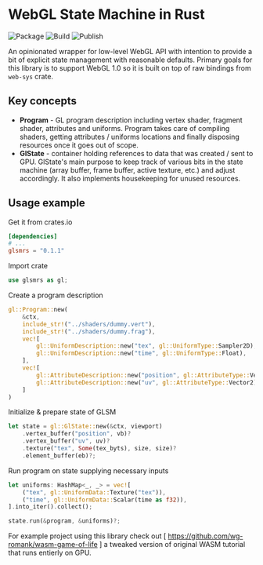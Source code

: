 # WebGL State Machine in Rust

![Package](https://img.shields.io/crates/v/glsmrs) ![Build](https://github.com/wg-romank/glsmrs/workflows/Build/badge.svg?branch=master) ![Publish](https://github.com/wg-romank/glsmrs/workflows/Publish/badge.svg)

An opinionated wrapper for low-level WebGL API with intention to provide a bit of explicit state management with reasonable defaults.
Primary goals for this library is to support WebGL 1.0 so it is built on top of raw bindings from `web-sys` crate.

## Key concepts

- **Program** - GL program description including vertex shader, fragment shader, attributes and uniforms. Program takes care of compiling shaders, getting attributes / uniforms locations and finally disposing resources once it goes out of scope.
- **GlState** - container holding references to data that was created / sent to GPU. GlState's main purpose to keep track of various bits in the state machine (array buffer, frame buffer, active texture, etc.) and adjust accordingly. It also implements housekeeping for unused resources.

## Usage example

Get it from crates.io

```toml
[dependencies]
# ...
glsmrs = "0.1.1"
```

Import crate

```rust
use glsmrs as gl;
```

Create a program description

```rust
gl::Program::new(
    &ctx,
    include_str!("../shaders/dummy.vert"),
    include_str!("../shaders/dummy.frag"),
    vec![
        gl::UniformDescription::new("tex", gl::UniformType::Sampler2D),
        gl::UniformDescription::new("time", gl::UniformType::Float),
    ],
    vec![
        gl::AttributeDescription::new("position", gl::AttributeType::Vector2),
        gl::AttributeDescription::new("uv", gl::AttributeType::Vector2),
    ]
)
```

Initialize & prepare state of GLSM

```rust
let state = gl::GlState::new(&ctx, viewport)
    .vertex_buffer("position", vb)?
    .vertex_buffer("uv", uv)?
    .texture("tex", Some(tex_byts), size, size)?
    .element_buffer(eb)?;
```

Run program on state supplying necessary inputs

```rust
let uniforms: HashMap<_, _> = vec![
    ("tex", gl::UniformData::Texture("tex")),
    ("time", gl::UniformData::Scalar(time as f32)),
].into_iter().collect();

state.run(&program, &uniforms)?;
```

For example project using this library check out [ https://github.com/wg-romank/wasm-game-of-life ] a tweaked version of original WASM tutorial that runs entierly on GPU.

